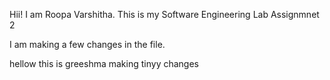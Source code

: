 Hii!
I am Roopa Varshitha. This is my Software Engineering Lab Assignmnet 2

I am making a few changes in the file.

hellow this is greeshma making tinyy changes 
